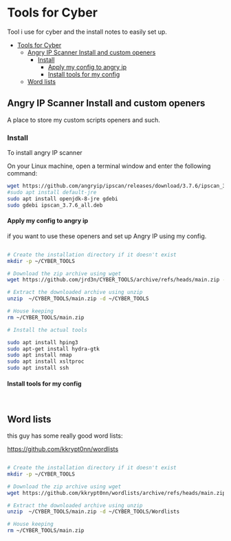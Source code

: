 # Tools for Cyber

Tool i use for cyber and the install notes to easily set up.

<!-- TOC -->

- [Tools for Cyber](#tools-for-cyber)
  - [Angry IP Scanner Install and custom openers](#angry-ip-scanner-install-and-custom-openers)
    - [Install](#install)
      - [Apply my config to angry ip](#apply-my-config-to-angry-ip)
      - [Install tools for my config](#install-tools-for-my-config)
  - [Word lists](#word-lists)

<!-- /TOC -->

## Angry IP Scanner Install and custom openers

A place to store my custom scripts openers and such.

### Install

To install angry IP scanner

On your Linux machine, open a terminal window and enter the following command:

```bash
wget https://github.com/angryip/ipscan/releases/download/3.7.6/ipscan_3.7.6_all.deb
#sudo apt install default-jre
sudo apt install openjdk-8-jre gdebi
sudo gdebi ipscan_3.7.6_all.deb
```

#### Apply my config to angry ip

if you want to use these openers and set up Angry IP using my config.

```bash

# Create the installation directory if it doesn't exist
mkdir -p ~/CYBER_TOOLS

# Download the zip archive using wget
wget https://github.com/jrd3n/CYBER_TOOLS/archive/refs/heads/main.zip -P ~/CYBER_TOOLS

# Extract the downloaded archive using unzip
unzip  ~/CYBER_TOOLS/main.zip -d ~/CYBER_TOOLS

# House keeping
rm ~/CYBER_TOOLS/main.zip

# Install the actual tools

sudo apt install hping3
sudo apt-get install hydra-gtk
sudo apt install nmap
sudo apt install xsltproc
sudo apt install ssh

```

#### Install tools for my config

```bash



```

## Word lists

this guy has some really good word lists:

https://github.com/kkrypt0nn/wordlists

```bash

# Create the installation directory if it doesn't exist
mkdir -p ~/CYBER_TOOLS

# Download the zip archive using wget
wget https://github.com/kkrypt0nn/wordlists/archive/refs/heads/main.zip -P ~/CYBER_TOOLS

# Extract the downloaded archive using unzip
unzip  ~/CYBER_TOOLS/main.zip -d ~/CYBER_TOOLS/Wordlists

# House keeping
rm ~/CYBER_TOOLS/main.zip

```
